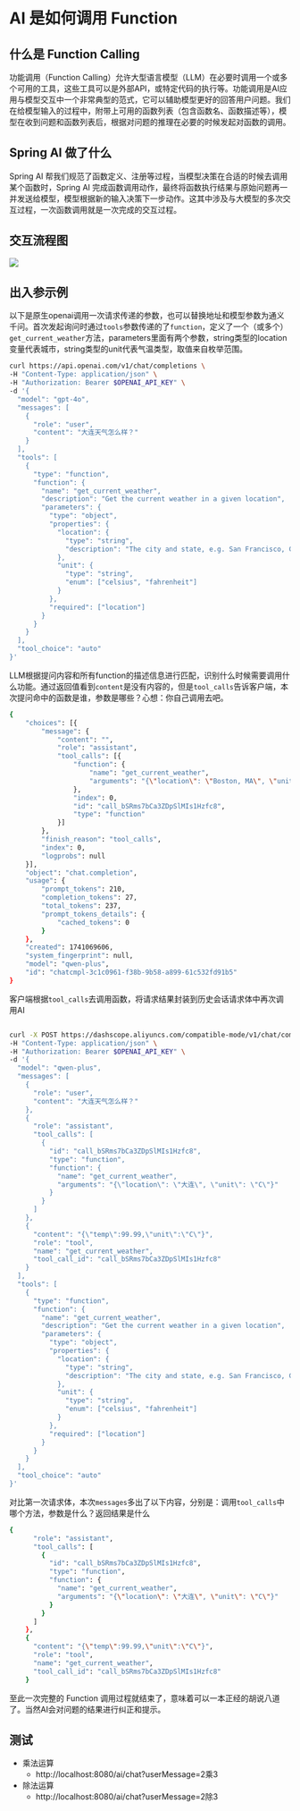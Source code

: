 # AI 是如何调用 Function

## 什么是 Function Calling

功能调用（Function Calling）允许大型语言模型（LLM）在必要时调用一个或多个可用的工具，这些工具可以是外部API，或特定代码的执行等。功能调用是AI应用与模型交互中一个非常典型的范式，它可以辅助模型更好的回答用户问题。我们在给模型输入的过程中，附带上可用的函数列表（包含函数名、函数描述等），模型在收到问题和函数列表后，根据对问题的推理在必要的时候发起对函数的调用。

## Spring AI 做了什么

Spring AI 帮我们规范了函数定义、注册等过程，当模型决策在合适的时候去调用某个函数时，Spring AI 完成函数调用动作，最终将函数执行结果与原始问题再一并发送给模型，模型根据新的输入决策下一步动作。这其中涉及与大模型的多次交互过程，一次函数调用就是一次完成的交互过程。

## 交互流程图

![](download.png)

## 出入参示例

以下是原生openai调用一次请求传递的参数，也可以替换地址和模型参数为通义千问。首次发起询问时通过`tools`参数传递的了`function`，定义了一个（或多个）`get_current_weather`方法，parameters里面有两个参数，string类型的location变量代表城市，string类型的unit代表气温类型，取值来自枚举范围。

```bash
curl https://api.openai.com/v1/chat/completions \
-H "Content-Type: application/json" \
-H "Authorization: Bearer $OPENAI_API_KEY" \
-d '{
  "model": "gpt-4o",
  "messages": [
    {
      "role": "user",
      "content": "大连天气怎么样？"
    }
  ],
  "tools": [
    {
      "type": "function",
      "function": {
        "name": "get_current_weather",
        "description": "Get the current weather in a given location",
        "parameters": {
          "type": "object",
          "properties": {
            "location": {
              "type": "string",
              "description": "The city and state, e.g. San Francisco, CA"
            },
            "unit": {
              "type": "string",
              "enum": ["celsius", "fahrenheit"]
            }
          },
          "required": ["location"]
        }
      }
    }
  ],
  "tool_choice": "auto"
}'
```

LLM根据提问内容和所有function的描述信息进行匹配，识别什么时候需要调用什么功能。通过返回值看到`content`是没有内容的，但是`tool_calls`告诉客户端，本次提问命中的函数是谁，参数是哪些？心想：你自己调用去吧。


```bash
{
	"choices": [{
		"message": {
			"content": "",
			"role": "assistant",
			"tool_calls": [{
				"function": {
					"name": "get_current_weather",
					"arguments": "{\"location\": \"Boston, MA\", \"unit\": \"fahrenheit\"}"
				},
				"index": 0,
				"id": "call_bSRms7bCa3ZDpSlMIs1Hzfc8",
				"type": "function"
			}]
		},
		"finish_reason": "tool_calls",
		"index": 0,
		"logprobs": null
	}],
	"object": "chat.completion",
	"usage": {
		"prompt_tokens": 210,
		"completion_tokens": 27,
		"total_tokens": 237,
		"prompt_tokens_details": {
			"cached_tokens": 0
		}
	},
	"created": 1741069606,
	"system_fingerprint": null,
	"model": "qwen-plus",
	"id": "chatcmpl-3c1c0961-f38b-9b58-a899-61c532fd91b5"
}
```

客户端根据`tool_calls`去调用函数，将请求结果封装到历史会话请求体中再次调用AI
```bash

curl -X POST https://dashscope.aliyuncs.com/compatible-mode/v1/chat/completions \
-H "Content-Type: application/json" \
-H "Authorization: Bearer $OPENAI_API_KEY" \
-d '{
  "model": "qwen-plus",
  "messages": [
    {
      "role": "user",
      "content": "大连天气怎么样？"
    },
	{
      "role": "assistant",
      "tool_calls": [
        {
          "id": "call_bSRms7bCa3ZDpSlMIs1Hzfc8",
          "type": "function",
          "function": {
            "name": "get_current_weather",
            "arguments": "{\"location\": \"大连\", \"unit\": \"C\"}"
          }
        }
      ]
    },
	{
      "content": "{\"temp\":99.99,\"unit\":\"C\"}",
      "role": "tool",
      "name": "get_current_weather",
      "tool_call_id": "call_bSRms7bCa3ZDpSlMIs1Hzfc8"
    }
  ],
  "tools": [
    {
      "type": "function",
      "function": {
        "name": "get_current_weather",
        "description": "Get the current weather in a given location",
        "parameters": {
          "type": "object",
          "properties": {
            "location": {
              "type": "string",
              "description": "The city and state, e.g. San Francisco, CA"
            },
            "unit": {
              "type": "string",
              "enum": ["celsius", "fahrenheit"]
            }
          },
          "required": ["location"]
        }
      }
    }
  ],
  "tool_choice": "auto"
}'

```

对比第一次请求体，本次`messages`多出了以下内容，分别是：调用`tool_calls`中哪个方法，参数是什么？返回结果是什么

```bash
{
      "role": "assistant",
      "tool_calls": [
        {
          "id": "call_bSRms7bCa3ZDpSlMIs1Hzfc8",
          "type": "function",
          "function": {
            "name": "get_current_weather",
            "arguments": "{\"location\": \"大连\", \"unit\": \"C\"}"
          }
        }
      ]
    },
	{
      "content": "{\"temp\":99.99,\"unit\":\"C\"}",
      "role": "tool",
      "name": "get_current_weather",
      "tool_call_id": "call_bSRms7bCa3ZDpSlMIs1Hzfc8"
    }
```

至此一次完整的 Function 调用过程就结束了，意味着可以一本正经的胡说八道了。当然AI会对问题的结果进行纠正和提示。

## 测试

- 乘法运算
	- http://localhost:8080/ai/chat?userMessage=2乘3
- 除法运算
	- http://localhost:8080/ai/chat?userMessage=2除3
